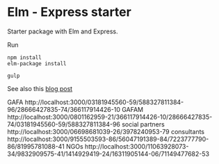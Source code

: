 # Elm - Express starter

Starter package with Elm and Express.

Run
```
npm install
elm-package install

gulp
```
See also this [blog post]()

GAFA http://localhost:3000/03181945560-59/588327811384-96/28666427835-74/366117914426-10
GAFAM http://localhost:3000/0801162959-21/366117914426-10/28666427835-74/03181945560-59/588327811384-96
social partners http://localhost:3000/06698681039-26/3978240953-79
consultants http://localhost:3000/9155503593-86/56047191389-84/7223777790-86/81995781088-41
NGOs http://localhost:3000/11063928073-34/9832909575-41/1414929419-24/16311905144-06/71149477682-53
